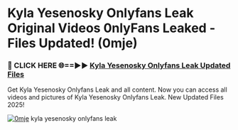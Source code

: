 # Kyla Yesenosky Onlyfans Leak Original Videos 0nlyFans Leaked - Files Updated! (0mje)

<h3>🔴 CLICK HERE 🌐==►► <a href="https://tinyurl.com/3hn5wdd3" rel="nofollow">Kyla Yesenosky Onlyfans Leak Updated Files</a></h3>

Get Kyla Yesenosky Onlyfans Leak and all content. Now you can access all videos and pictures of Kyla Yesenosky Onlyfans Leak. New Updated Files 2025!

[![0mje](https://i.imgur.com/4HnBqBT.gif)](https://tinyurl.com/3hn5wdd3)
kyla yesenosky onlyfans leak